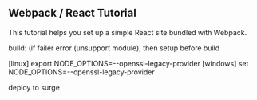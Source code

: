 ## Webpack / React Tutorial

This tutorial helps you set up a simple React site bundled with Webpack.

build: (if failer error (unsupport module), then setup before build

[linux] export NODE_OPTIONS=--openssl-legacy-provider
[windows] set NODE_OPTIONS=--openssl-legacy-provider

deploy to surge



